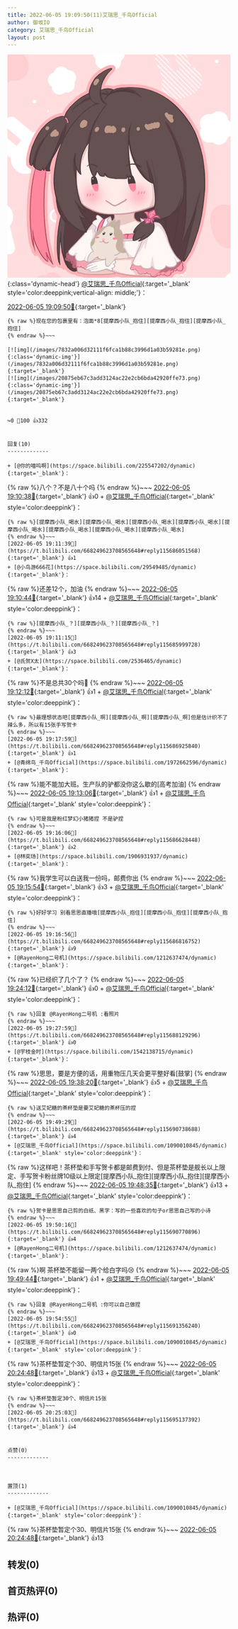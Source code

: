 ```yaml
---
title: 2022-06-05 19:09:50(11)艾瑞思_千鸟Official
author: 御坂IO
category: 艾瑞思_千鸟Official
layout: post
---
```


![img](/images/7e08840c56f251de28bdf766b647bd5fe9a5d50a.jpg){:class='dynamic-head'}
[@艾瑞思_千鸟Official](https://space.bilibili.com/1090010845/dynamic){:target='_blank' style='color:deeppink;vertical-align: middle;'}：

[2022-06-05 19:09:50🔗](https://t.bilibili.com/668249623708565648){:target='_blank'}

~~~
{% raw %}现在您的包裹里有：泡面*8[提摩西小队_抱住][提摩西小队_抱住][提摩西小队_抱住]
{% endraw %}~~~

[![img](/images/7832a006d32111f6fca1b88c3996d1a03b59281e.png){:class='dynamic-img'}](/images/7832a006d32111f6fca1b88c3996d1a03b59281e.png){:target='_blank'}
[![img](/images/20875eb67c3add3124ac22e2cb6bda42920ffe73.png){:class='dynamic-img'}](/images/20875eb67c3add3124ac22e2cb6bda42920ffe73.png){:target='_blank'}


↪️0 💬100 👍332


回复(10)
-------------

+ [@你的喵呜啊](https://space.bilibili.com/225547202/dynamic){:target='_blank'}：
~~~
{% raw %}八个？不是八十个吗
{% endraw %}~~~
[2022-06-05 19:10:38🔗](https://t.bilibili.com/668249623708565648#reply115685915248){:target='_blank'} 👍0
    + [@艾瑞思_千鸟Official](https://space.bilibili.com/1090010845/dynamic){:target='_blank' style='color:deeppink'}：
~~~
{% raw %}[提摩西小队_喝水][提摩西小队_喝水][提摩西小队_喝水][提摩西小队_喝水][提摩西小队_喝水][提摩西小队_喝水][提摩西小队_喝水][提摩西小队_喝水]
{% endraw %}~~~
[2022-06-05 19:11:39🔗](https://t.bilibili.com/668249623708565648#reply115686051568){:target='_blank'} 👍1
+ [@小鸟游666花](https://space.bilibili.com/29549485/dynamic){:target='_blank'}：
~~~
{% raw %}还差12个，加油
{% endraw %}~~~
[2022-06-05 19:10:44🔗](https://t.bilibili.com/668249623708565648#reply115685919440){:target='_blank'} 👍14
    + [@艾瑞思_千鸟Official](https://space.bilibili.com/1090010845/dynamic){:target='_blank' style='color:deeppink'}：
~~~
{% raw %}[提摩西小队_？][提摩西小队_？][提摩西小队_？]
{% endraw %}~~~
[2022-06-05 19:11:15🔗](https://t.bilibili.com/668249623708565648#reply115685999728){:target='_blank'} 👍3
+ [@氏贺X太](https://space.bilibili.com/2536465/dynamic){:target='_blank'}：
~~~
{% raw %}不是总共30个吗👀
{% endraw %}~~~
[2022-06-05 19:12:12🔗](https://t.bilibili.com/668249623708565648#reply115686199856){:target='_blank'} 👍1
    + [@艾瑞思_千鸟Official](https://space.bilibili.com/1090010845/dynamic){:target='_blank' style='color:deeppink'}：
~~~
{% raw %}最理想状态吧[提摩西小队_啊][提摩西小队_啊][提摩西小队_啊]但是估计织不了辣么多，所以有15张手写贺卡
{% endraw %}~~~
[2022-06-05 19:17:59🔗](https://t.bilibili.com/668249623708565648#reply115686925840){:target='_blank'} 👍1
+ [@青绵鸟_千鸟Official](https://space.bilibili.com/1972662596/dynamic){:target='_blank'}：
~~~
{% raw %}能不能加大班。生产队的驴都没你这么歇的[高考加油]
{% endraw %}~~~
[2022-06-05 19:13:06🔗](https://t.bilibili.com/668249623708565648#reply115686238000){:target='_blank'} 👍1
    + [@艾瑞思_千鸟Official](https://space.bilibili.com/1090010845/dynamic){:target='_blank' style='color:deeppink'}：
~~~
{% raw %}可是我是粉红梦幻小猪猪捏 不是驴捏
{% endraw %}~~~
[2022-06-05 19:16:06🔗](https://t.bilibili.com/668249623708565648#reply115686628448){:target='_blank'} 👍2
+ [@林奕玚](https://space.bilibili.com/1906931937/dynamic){:target='_blank'}：
~~~
{% raw %}我学生可以白送我一份吗，邮费你出
{% endraw %}~~~
[2022-06-05 19:15:54🔗](https://t.bilibili.com/668249623708565648#reply115686619440){:target='_blank'} 👍3
    + [@艾瑞思_千鸟Official](https://space.bilibili.com/1090010845/dynamic){:target='_blank' style='color:deeppink'}：
~~~
{% raw %}好好学习 别看思思直播哦[提摩西小队_抱住][提摩西小队_抱住][提摩西小队_抱住]
{% endraw %}~~~
[2022-06-05 19:16:56🔗](https://t.bilibili.com/668249623708565648#reply115686816752){:target='_blank'} 👍9
+ [@RayenHong二号机](https://space.bilibili.com/1212637474/dynamic){:target='_blank'}：
~~~
{% raw %}已经织了几个了？
{% endraw %}~~~
[2022-06-05 19:24:12🔗](https://t.bilibili.com/668249623708565648#reply115687692112){:target='_blank'} 👍0
    + [@艾瑞思_千鸟Official](https://space.bilibili.com/1090010845/dynamic){:target='_blank' style='color:deeppink'}：
~~~
{% raw %}回复 @RayenHong二号机 :看照片
{% endraw %}~~~
[2022-06-05 19:27:59🔗](https://t.bilibili.com/668249623708565648#reply115688129296){:target='_blank'} 👍0
+ [@宇枝金时](https://space.bilibili.com/1542138715/dynamic){:target='_blank'}：
~~~
{% raw %}思思，要是方便的话，用重物压几天会更平整好看[鼓掌]
{% endraw %}~~~
[2022-06-05 19:38:20🔗](https://t.bilibili.com/668249623708565648#reply115689464736){:target='_blank'} 👍5
    + [@艾瑞思_千鸟Official](https://space.bilibili.com/1090010845/dynamic){:target='_blank' style='color:deeppink'}：
~~~
{% raw %}送艾妃糖的茶杯垫是要艾妃糖的茶杯压的捏
{% endraw %}~~~
[2022-06-05 19:49:29🔗](https://t.bilibili.com/668249623708565648#reply115690738688){:target='_blank'} 👍4
+ [@艾瑞思_千鸟Official](https://space.bilibili.com/1090010845/dynamic){:target='_blank' style='color:deeppink'}：
~~~
{% raw %}这样吧！茶杯垫和手写贺卡都是邮费到付、但是茶杯垫是舰长以上限定、手写贺卡粉丝牌10级以上限定[提摩西小队_抱住][提摩西小队_抱住][提摩西小队_抱住]
{% endraw %}~~~
[2022-06-05 19:48:35🔗](https://t.bilibili.com/668249623708565648#reply115690541952){:target='_blank'} 👍13
    + [@艾瑞思_千鸟Official](https://space.bilibili.com/1090010845/dynamic){:target='_blank' style='color:deeppink'}：
~~~
{% raw %}贺卡是思思自己剪的白纸、黑字：写的一些喜欢的句子or思思自己写的小诗
{% endraw %}~~~
[2022-06-05 19:50:16🔗](https://t.bilibili.com/668249623708565648#reply115690770896){:target='_blank'} 👍4
+ [@RayenHong二号机](https://space.bilibili.com/1212637474/dynamic){:target='_blank'}：
~~~
{% raw %}啊 茶杯垫不能留一两个给白字吗😢
{% endraw %}~~~
[2022-06-05 19:49:44🔗](https://t.bilibili.com/668249623708565648#reply115690893888){:target='_blank'} 👍1
    + [@艾瑞思_千鸟Official](https://space.bilibili.com/1090010845/dynamic){:target='_blank' style='color:deeppink'}：
~~~
{% raw %}回复 @RayenHong二号机 :你可以自己做捏
{% endraw %}~~~
[2022-06-05 19:54:55🔗](https://t.bilibili.com/668249623708565648#reply115691356240){:target='_blank'} 👍0
+ [@艾瑞思_千鸟Official](https://space.bilibili.com/1090010845/dynamic){:target='_blank' style='color:deeppink'}：
~~~
{% raw %}茶杯垫暂定个30、明信片15张
{% endraw %}~~~
[2022-06-05 20:24:48🔗](https://t.bilibili.com/668249623708565648#reply115695128016){:target='_blank'} 👍13
    + [@艾瑞思_千鸟Official](https://space.bilibili.com/1090010845/dynamic){:target='_blank' style='color:deeppink'}：
~~~
{% raw %}茶杯垫暂定30个、明信片15张
{% endraw %}~~~
[2022-06-05 20:25:03🔗](https://t.bilibili.com/668249623708565648#reply115695137392){:target='_blank'} 👍4


点赞(0)
-------------



置顶(1)
-------------

+ [@艾瑞思_千鸟Official](https://space.bilibili.com/1090010845/dynamic){:target='_blank' style='color:deeppink'}：
~~~
{% raw %}茶杯垫暂定个30、明信片15张
{% endraw %}~~~
[2022-06-05 20:24:48🔗](https://t.bilibili.com/668249623708565648#reply115695128016){:target='_blank'} 👍13


转发(0)
-------------



首页热评(0)
-------------



热评(0)
-------------



